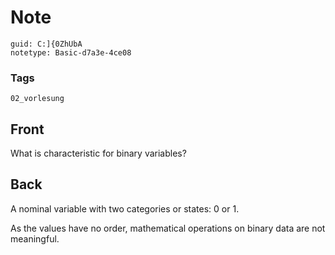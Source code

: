 # Note
```
guid: C:]{0ZhUbA
notetype: Basic-d7a3e-4ce08
```

### Tags
```
02_vorlesung
```

## Front
What is characteristic for binary variables?

## Back
A nominal variable with two categories or states: 0 or 1.
<div>
  As the values have no order, mathematical operations on binary
  data are not meaningful.
</div>
